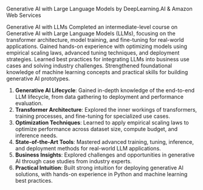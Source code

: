 Generative AI with Large Language Models
by DeepLearning.AI & Amazon Web Services

Generative AI with LLMs
Completed an intermediate-level course on Generative AI with Large Language Models (LLMs), focusing on the transformer architecture, model training, and fine-tuning for real-world applications. Gained hands-on experience with optimizing models using empirical scaling laws, advanced tuning techniques, and deployment strategies. Learned best practices for integrating LLMs into business use cases and solving industry challenges. Strengthened foundational knowledge of machine learning concepts and practical skills for building generative AI prototypes.

1. **Generative AI Lifecycle**: Gained in-depth knowledge of the end-to-end LLM lifecycle, from data gathering to deployment and performance evaluation.  
2. **Transformer Architecture**: Explored the inner workings of transformers, training processes, and fine-tuning for specialized use cases.  
3. **Optimization Techniques**: Learned to apply empirical scaling laws to optimize performance across dataset size, compute budget, and inference needs.  
4. **State-of-the-Art Tools**: Mastered advanced training, tuning, inference, and deployment methods for real-world LLM applications.  
5. **Business Insights**: Explored challenges and opportunities in generative AI through case studies from industry experts.  
6. **Practical Intuition**: Built strong intuition for deploying generative AI solutions, with hands-on experience in Python and machine learning best practices.  
